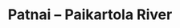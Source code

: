---
title: "Patnai – Paikartola River"
title_bn: "পাটনাই-পাইকারতলা নদী"
description: "This river derived from Mahram river at Tahirpur Upazilla, Sunamganj that falls into Someshwari river at the same Upazilla.
Length of this river is 13 km. Width is 80 meters. Depth is 8 meters. Catchment size is 60 sq. km.  This is flood prone river."
---